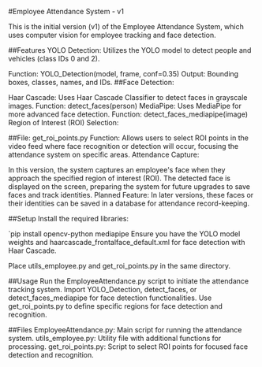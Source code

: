 #Employee Attendance System - v1

This is the initial version (v1) of the Employee Attendance System, which uses computer vision for employee tracking and face detection.

##Features
YOLO Detection: Utilizes the YOLO model to detect people and vehicles (class IDs 0 and 2).

Function: YOLO_Detection(model, frame, conf=0.35)
Output: Bounding boxes, classes, names, and IDs.
##Face Detection:

Haar Cascade: Uses Haar Cascade Classifier to detect faces in grayscale images.
Function: detect_faces(person)
MediaPipe: Uses MediaPipe for more advanced face detection.
Function: detect_faces_mediapipe(image)
Region of Interest (ROI) Selection:

##File: get_roi_points.py
Function: Allows users to select ROI points in the video feed where face recognition or detection will occur, focusing the attendance system on specific areas.
Attendance Capture:

In this version, the system captures an employee's face when they approach the specified region of interest (ROI).
The detected face is displayed on the screen, preparing the system for future upgrades to save faces and track identities.
Planned Feature: In later versions, these faces or their identities can be saved in a database for attendance record-keeping.

##Setup
Install the required libraries:

`pip install opencv-python mediapipe
Ensure you have the YOLO model weights and haarcascade_frontalface_default.xml for face detection with Haar Cascade.

Place utils_employee.py and get_roi_points.py in the same directory.

##Usage
Run the EmployeeAttendance.py script to initiate the attendance tracking system.
Import YOLO_Detection, detect_faces, or detect_faces_mediapipe for face detection functionalities.
Use get_roi_points.py to define specific regions for face detection and recognition.

##Files
EmployeeAttendance.py: Main script for running the attendance system.
utils_employee.py: Utility file with additional functions for processing.
get_roi_points.py: Script to select ROI points for focused face detection and recognition.

